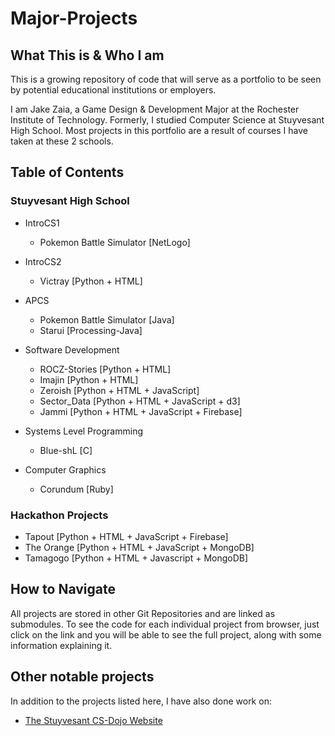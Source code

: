 
# Major-Projects

## What This is & Who I am
This is a growing repository of code that will serve as a portfolio to be seen by potential educational institutions or employers.

I am Jake Zaia, a Game Design & Development Major at the Rochester Institute of Technology. Formerly, I studied Computer Science at Stuyvesant High School. Most projects in this portfolio are a result of courses I have taken at these 2 schools.

## Table of Contents

### Stuyvesant High School

* IntroCS1
  * Pokemon Battle Simulator [NetLogo]

* IntroCS2
  * Victray [Python + HTML]

* APCS
  * Pokemon Battle Simulator [Java]
  * Starui [Processing-Java]

* Software Development
  * ROCZ-Stories [Python + HTML]
  * Imajin [Python + HTML]
  * Zeroish [Python + HTML + JavaScript]
  * Sector_Data [Python + HTML + JavaScript + d3]
  * Jammi [Python + HTML + JavaScript + Firebase]

* Systems Level Programming
  * Blue-shL [C]

* Computer Graphics
  * Corundum [Ruby]

### Hackathon Projects

* Tapout [Python + HTML + JavaScript + Firebase]
* The Orange [Python + HTML + JavaScript + MongoDB]
* Tamagogo [Python + HTML + Javascript + MongoDB]

## How to Navigate
All projects are stored in other Git Repositories and are linked as submodules. To see the code for each individual project from browser, just click on the link and you will be able to see the full project, along with some information explaining it.

## Other notable projects
In addition to the projects listed here, I have also done work on:
* [The Stuyvesant CS-Dojo Website](https://dojo.stuycs.org/)
